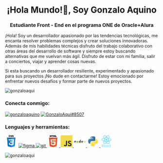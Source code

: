 <h1 align="center">¡Hola Mundo!👋, Soy Gonzalo Aquino</h1>
<h3 align="center">Estudiante Front - End en el programa ONE de Oracle+Alura</h3>

<p>¡Hola! Soy un desarrollador apasionado por las tendencias tecnológicas, me encanta resolver problemas complejos y crear soluciones innovadoras. Además de mis habilidades técnicas disfruto del trabajo colaborativo con otras áreas del desarrollo de software y siempre estoy buscando alternativas que me vuelvan más ágil. Disfruto de estar con mi familia, salir a conciertos, viajar y aprender cosas nuevas.

Si esta buscando un desarrollador resiliente, experimentado y apasionado para sus proyectos ¡No dude en contactarme! Estoy emocionado por enfrentar nuevos desafíos y formar parte de nuevos proyectos.</p>

<p align="left"> <img src="https://komarev.com/ghpvc/?username=gonzaloaqui&label=Profile%20views&color=0e75b6&style=flat" alt="gonzaloaqui" /> </p>

<h3 align="left">Conecta conmigo:</h3>
<p align="left">
<a href="https://linkedin.com/in/gonzaloaquino" target="blank"><img align="center" src="https://raw.githubusercontent.com/rahuldkjain/github-profile-readme-generator/master/src/images/icons/Social/linked-in-alt.svg" alt="gonzaloaquino" height="30" width="40" /></a>
<a href="https://discord.gg/GonzaloAqui#8507" target="blank"><img align="center" src="https://raw.githubusercontent.com/rahuldkjain/github-profile-readme-generator/master/src/images/icons/Social/discord.svg" alt="GonzaloAqui#8507" height="30" width="40" /></a>
</p>

<h3 align="left">Lenguajes y herramientas:</h3>
<p align="left">    <img src="https://raw.githubusercontent.com/devicons/devicon/master/icons/css3/css3-original-wordmark.svg" alt="css3" width="40" height="40"/> </a> <a href="https://www.figma.com/" target="_blank" rel="noreferrer"> <img src="https://www.vectorlogo.zone/logos/figma/figma-icon.svg" alt="figma" width="40" height="40"/> </a> <a href="https://git-scm.com/" target="_blank" rel="noreferrer"> <img src="https://www.vectorlogo.zone/logos/git-scm/git-scm-icon.svg" alt="git" width="40" height="40"/> </a> <a href="https://www.w3.org/html/" target="_blank" rel="noreferrer"> <img src="https://raw.githubusercontent.com/devicons/devicon/master/icons/html5/html5-original-wordmark.svg" alt="html5" width="40" height="40"/> </a> <a href="https://developer.mozilla.org/en-US/docs/Web/JavaScript" target="_blank" rel="noreferrer"> <img src="https://raw.githubusercontent.com/devicons/devicon/master/icons/javascript/javascript-original.svg" alt="javascript" width="40" height="40"/> </a> <a href="https://www.mongodb.com/" target="_blank" rel="noreferrer">  <a href="https://www.mysql.com/" target="_blank" rel="noreferrer">  <a href="https://nodejs.org" target="_blank" rel="noreferrer"> <img src="https://raw.githubusercontent.com/devicons/devicon/master/icons/nodejs/nodejs-original-wordmark.svg" alt="nodejs" width="40" height="40"/> </a> <a href="https://www.python.org" target="_blank" rel="noreferrer"> <img src="https://raw.githubusercontent.com/devicons/devicon/master/icons/python/python-original.svg" alt="python" width="40" height="40"/> </a> <a href="https://reactjs.org/" target="_blank" rel="noreferrer"> <img src="https://raw.githubusercontent.com/devicons/devicon/master/icons/react/react-original-wordmark.svg" alt="react" width="40" height="40"/> </a> </p>

<p><img align="center" src="https://github-readme-stats.vercel.app/api/top-langs?username=gonzaloaqui&show_icons=true&locale=en&layout=compact" alt="gonzaloaqui" /></p>
